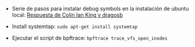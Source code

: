 - Serie de pasos para instalar debug symbols en la instalación de ubuntu local:
[Respuesta de Colin Ian King y dragosb](https://askubuntu.com/questions/197016/how-to-install-a-package-that-contains-ubuntu-kernel-debug-symbols)

- Install systemtap:
```sudo apt-get install systemtap```

- Ejecutar el script de bpftrace:
`bpftrace trace_vfs_open_inodes`